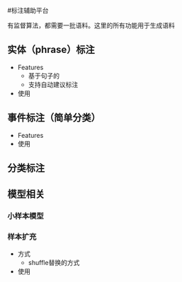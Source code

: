 #标注辅助平台

有监督算法，都需要一批语料。这里的所有功能用于生成语料

## 实体（phrase）标注
  - Features
    - 基于句子的
    - 支持自动建议标注
  - 使用

## 事件标注（简单分类）
  - Features
  - 使用

## 分类标注

## 模型相关

### 小样本模型


### 样本扩充
  - 方式
    - shuffle替换的方式
  - 使用
